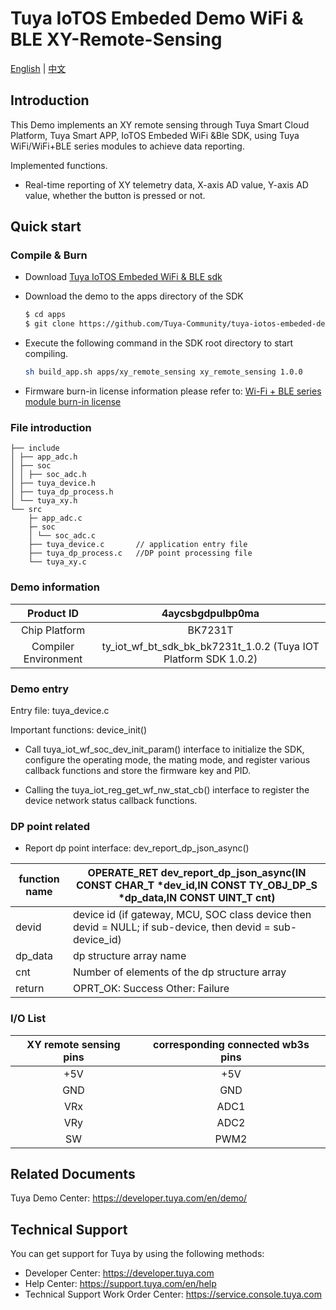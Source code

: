 # Tuya IoTOS Embeded Demo WiFi & BLE XY-Remote-Sensing

[English](./README.md) | [中文](./README_zh.md) 

## Introduction 

This Demo implements an XY remote sensing through Tuya Smart Cloud Platform, Tuya Smart APP, IoTOS Embeded WiFi &Ble SDK, using Tuya WiFi/WiFi+BLE series modules to achieve data reporting.

Implemented functions.

+ Real-time reporting of XY telemetry data, X-axis AD value, Y-axis AD value, whether the button is pressed or not.




## Quick start 

### Compile & Burn 
+ Download [Tuya IoTOS Embeded WiFi & BLE sdk](https://github.com/tuya/tuya-iotos-embeded-sdk-wifi-ble-bk7231t) 

+ Download the demo to the apps directory of the SDK 

  ```bash
  $ cd apps
  $ git clone https://github.com/Tuya-Community/tuya-iotos-embeded-demo-wifi-ble-xy-remote-sensing.git
  ```
  
+ Execute the following command in the SDK root directory to start compiling.

  ```bash
  sh build_app.sh apps/xy_remote_sensing xy_remote_sensing 1.0.0 
  ```

+ Firmware burn-in license information please refer to: [Wi-Fi + BLE series module burn-in license](https://developer.tuya.com/cn/docs/iot/device-development/burn-and-authorization/burn-and-authorize-wifi-ble-modules/burn-and-authorize-wb-series-modules?id=Ka78f4pttsytd) 

 

 ### File introduction 

```
├── include
│ ├── app_adc.h
│ ├── soc
│ │ ├── soc_adc.h
│ ├── tuya_device.h
│ ├── tuya_dp_process.h
│ └── tuya_xy.h
└── src
    ├─ app_adc.c
    ├─ soc
    │ └── soc_adc.c
    ├── tuya_device.c 		// application entry file
    ├── tuya_dp_process.c 	//DP point processing file
    └── tuya_xy.c
```



 ### Demo information 

| Product ID | 4aycsbgdpulbp0ma |
| :------: | :--------------------------------------------------------: |
| Chip Platform | BK7231T |
| Compiler Environment | ty_iot_wf_bt_sdk_bk_bk7231t_1.0.2 (Tuya IOT Platform SDK 1.0.2) |

  

### Demo entry

Entry file: tuya_device.c

Important functions: device_init()

+ Call tuya_iot_wf_soc_dev_init_param() interface to initialize the SDK, configure the operating mode, the mating mode, and register various callback functions and store the firmware key and PID.

+ Calling the tuya_iot_reg_get_wf_nw_stat_cb() interface to register the device network status callback functions.


 

### DP point related

+ Report dp point interface: dev_report_dp_json_async()

| function name | OPERATE_RET dev_report_dp_json_async(IN CONST CHAR_T *dev_id,IN CONST TY_OBJ_DP_S *dp_data,IN CONST UINT_T cnt) |
| ------- | ------------------------------------------------------------ |
| devid | device id (if gateway, MCU, SOC class device then devid = NULL; if sub-device, then devid = sub-device_id) |
| dp_data | dp structure array name |
| cnt | Number of elements of the dp structure array |
| return | OPRT_OK: Success Other: Failure |

 

### I/O List 

| XY remote sensing pins | corresponding connected wb3s pins |
| :--------: | :----------------: |
| +5V | +5V |
| GND | GND |
| VRx | ADC1 |
| VRy | ADC2 |
| SW | PWM2 |

 

## Related Documents

Tuya Demo Center: https://developer.tuya.com/en/demo/



## Technical Support

You can get support for Tuya by using the following methods:

- Developer Center: https://developer.tuya.com
- Help Center: https://support.tuya.com/en/help
- Technical Support Work Order Center: https://service.console.tuya.com
